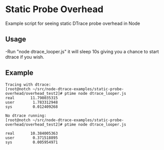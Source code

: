 Static Probe Overhead
=====================

Example script for seeing static DTrace probe overhead in Node

Usage
-----

-Run "node dtrace_looper.js"  it will sleep 10s giving you a chance to start dtrace if you wish. 

Example
-------
	Tracing with dtrace:
	[root@notch ~/src/node-dtrace-examples/static-probe-overhead/overhead_test2]# ptime node dtrace_looper.js 
	real       11.798035315
	user        1.783312948
	sys         0.012409268
	
	No dtrace running:
	[root@notch ~/src/node-dtrace-examples/static-probe-overhead/overhead_test2]# ptime node dtrace_looper.js 

	real       10.384005363
	user        0.371518895
	sys         0.005954971
